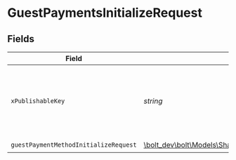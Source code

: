 # GuestPaymentsInitializeRequest


## Fields

| Field                                                                                                                          | Type                                                                                                                           | Required                                                                                                                       | Description                                                                                                                    |
| ------------------------------------------------------------------------------------------------------------------------------ | ------------------------------------------------------------------------------------------------------------------------------ | ------------------------------------------------------------------------------------------------------------------------------ | ------------------------------------------------------------------------------------------------------------------------------ |
| `xPublishableKey`                                                                                                              | *string*                                                                                                                       | :heavy_check_mark:                                                                                                             | The publicly viewable identifier used to identify a merchant division.                                                         |
| `guestPaymentMethodInitializeRequest`                                                                                          | [\bolt_dev\bolt\Models\Shared\GuestPaymentMethodInitializeRequest](../../Models/Shared/GuestPaymentMethodInitializeRequest.md) | :heavy_check_mark:                                                                                                             | N/A                                                                                                                            |